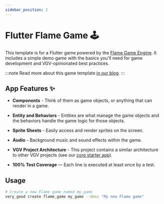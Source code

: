 ```yaml
---
sidebar_position: 2
---
```


# Flutter Flame Game 🕹

This template is for a Flutter game powered by the [Flame Game Engine][flame_link]. It includes a simple demo game with the basics you'll need for game development and VGV-opinionated best practices.

:::note
Read more about this game template [in our blog][blog].
:::

## App Features ✨

- **Components** - Think of them as game objects, or anything that can render in a game.

- **Entity and Behaviors** - Entities are what manage the game objects and the behaviors handle the game logic for those objects.

- **Sprite Sheets** - Easily access and render sprites on the screen.

- **Audio** - Background music and sound effects within the game.

- **VGV Project Architecture** - This project contains a similar architecture to other VGV projects (see our [core starter app](https://github.com/VeryGoodOpenSource/very_good_core/tree/main/src/my_app)).

- **100% Test Coverage** — Each line is executed at least once by a test.

## Usage

```sh
# Create a new Flame game named my_game
very_good create flame_game my_game --desc "My new Flame game"
```

[blog]: https://verygood.ventures/blog/generate-a-game-with-our-new-template
[very_good_cli_link]: https://github.com/VeryGoodOpenSource/very_good_cli
[mason_link]: https://github.com/felangel/mason
[flame_link]: https://flame-engine.org/
